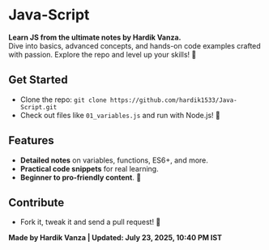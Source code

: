 # **Java-Script**

**Learn JS from the ultimate notes by Hardik Vanza.**  
Dive into basics, advanced concepts, and hands-on code examples crafted with passion. Explore the repo and level up your skills! 🌟

## **Get Started**
- Clone the repo: `git clone https://github.com/hardik1533/Java-Script.git`  
- Check out files like `01_variables.js` and run with Node.js! 🚀

## **Features**
- **Detailed notes** on variables, functions, ES6+, and more.  
- **Practical code snippets** for real learning.  
- **Beginner to pro-friendly content**. 🎯

## **Contribute**
- Fork it, tweak it and send a pull request! 🤝
 
**Made by Hardik Vanza | Updated: July 23, 2025, 10:40 PM IST**

